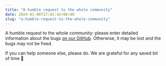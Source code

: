 ```yaml
---
title: "A humble request to the whole community"
date: 2024-01-06T17:02:42+00:00
slug: "a-humble-request-to-the-whole-community"
---
```


A humble request to the whole community: please enter detailed information about the bugs [on our GitHub](https://github.com/organicmaps/organicmaps/issues/new/). Otherwise, it may be lost and the bugs may not be fixed.

If you can help someone else, please do. We are grateful for any saved bit of time 🙏
